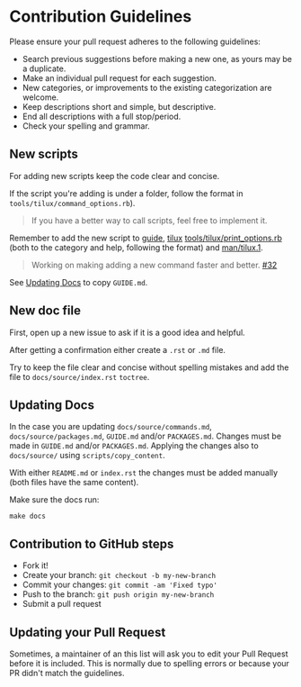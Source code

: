 # Contribution Guidelines

Please ensure your pull request adheres to the following guidelines:

- Search previous suggestions before making a new one, as yours may be a duplicate.
- Make an individual pull request for each suggestion.
- New categories, or improvements to the existing categorization are welcome.
- Keep descriptions short and simple, but descriptive.
- End all descriptions with a full stop/period.
- Check your spelling and grammar.

## New scripts

For adding new scripts keep the code clear and concise.

If the script you're adding is under a folder, follow the format in `tools/tilux/command_options.rb`).

> If you have a better way to call scripts, feel free to implement it.

Remember to add the new script to [guide](GUIDE.md),
[tilux](tilux) [tools/tilux/print_options.rb](tools/tilux/print_options.rb)
(both to the category and help, following the format) and
[man/tilux.1](man/tilux.1).

> Working on making adding a new command faster and better. [#32](https://github.com/endormi/tilux/issues/32)

See [Updating Docs](#updating-docs) to copy `GUIDE.md`.

## New doc file

First, open up a new issue to ask if it is a good idea and helpful.

After getting a confirmation either create a `.rst` or `.md` file.

Try to keep the file clear and concise without spelling mistakes
and add the file to `docs/source/index.rst` `toctree`.

## Updating Docs

In the case you are updating `docs/source/commands.md`, `docs/source/packages.md`,
`GUIDE.md` and/or `PACKAGES.md`.
Changes must be made in `GUIDE.md` and/or `PACKAGES.md`.
Applying the changes also to `docs/source/` using `scripts/copy_content`.

With either `README.md` or `index.rst` the changes
must be added manually (both files have the same content).

Make sure the docs run:

```
make docs
```

## Contribution to GitHub steps

- Fork it!
- Create your branch: `git checkout -b my-new-branch`
- Commit your changes: `git commit -am 'Fixed typo'`
- Push to the branch: `git push origin my-new-branch`
- Submit a pull request

## Updating your Pull Request

Sometimes, a maintainer of an this list
will ask you to edit your Pull Request before it is included.
This is normally due to spelling errors or because your PR didn't match the guidelines.
